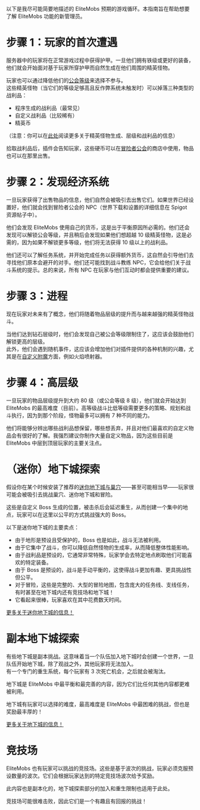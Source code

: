 以下是我尽可能简要地描述的 EliteMobs 预期的游戏循环。本指南旨在帮助想要了解 EliteMobs 功能的新管理员。

# 步骤 1：玩家的首次遭遇
服务器中的玩家将在正常游戏过程中获得护甲。一旦他们拥有铁级或更好的装备，他们就会开始面对基于玩家所穿护甲而自然生成在他们周围的精英怪物。

玩家也可以通过降低他们的[公会等级]($zh_cn$/elitemobs/adventurers_guild_world.md)来选择不参与。
<br>这些精英怪物（当它们的等级足够高且反作弊系统未触发时）可以掉落三种类型的战利品：

* 程序生成的战利品（最常见）
* 自定义战利品（比较稀有）
* 精英币

（注意：你可以在[此处]($zh_cn$/elitemobs/spawning_tiers_loot.md)阅读更多关于精英怪物生成、层级和战利品的信息）

拾取战利品后，插件会告知玩家，这些硬币可以在[冒险者公会]($zh_cn$/elitemobs/adventurers_guild_world.md)的商店中使用，物品也可以在那里出售。

# 步骤 2：发现经济系统
一旦玩家获得了出售物品的信息，他们自然会被吸引去出售它们。如果世界已经设置好，他们就会找到冒险者公会的 NPC（世界下载和设置的详细信息在 Spigot 资源帖子中）。

他们会发现 EliteMobs 使用自己的货币，这是出于平衡原因所必需的。他们还会发现可以解锁公会等级，并且稍后会发现如果他们想超越 10 级精英怪物，这是必需的，因为如果不解锁更多等级，他们将无法获得 10 级以上的战利品。

他们还可以了解任务系统，并开始完成任务以获得额外货币，这自然会引导他们去寻找他们原本会避开的对手。他们还可能找到战斗教练 NPC，它会给他们关于战斗系统的提示。总的来说，所有 NPC 在玩家与他们互动时都会提供重要的建议。

# 步骤 3：进程
现在玩家对未来有了概念，他们将随着物品层级的提升而与越来越强的精英怪物战斗。

当他们达到钻石层级时，他们会发现自己被公会等级限制住了，这应该会鼓励他们解锁更高的层级。
<br>此外，他们会遇到随机事件，这应该会增加他们对插件提供的各种机制的兴趣，尤其是在[自定义附魔]($zh_cn$/elitemobs/custom_enchantments_list.md)方面，例如火焰喷射器。

# 步骤 4：高层级
一旦玩家的物品层级提升到大约 80 级（或公会等级 8 级），他们就会开始达到 EliteMobs 的最高难度（目前）。高等级战斗比低等级需要更多的策略、规划和战斗执行，因为到那个阶段，怪物最多可以拥有 7 种不同的能力。

他们将能够分辨出哪些战利品想保留，哪些想丢弃，并且对他们最喜欢的自定义物品会有很好的了解。我强烈建议你制作大量自定义物品，因为这些目前是 EliteMobs 中层到顶层玩家的主要关注点。

# （迷你）地下城探索
假设你在某个时候安装了推荐的[迷你地下城与巢穴]($zh_cn$/elitemobs/dungeons.md)——甚至可能相当早——玩家很可能会被吸引去挑战巢穴、迷你地下城和冒险。

这些是自定义 Boss 生成的位置，被击杀后会延迟重生，从而创建一个集中的地点，玩家可以在这里以公平的方式挑战强大的 Boss。

以下是迷你地下城的主要卖点：

* 由于地形是预设且受保护的，Boss 也是如此，战斗无法被利用。
* 由于它集中了战斗，你可以降低自然怪物的生成率，从而降低整体性能影响。
* 由于战利品是预设的，它通常非常特殊，玩家学会去特定地点刷取他们可能喜欢的特定装备。
* 由于 Boss 是预设的，战斗是手动平衡的，这使得战斗更加有趣、更具挑战性但公平。
* 对于冒险，这些是完整的、大型的冒险地图，包含庞大的任务线、支线任务，有时甚至在地下城内还有竞技场和地下城！
* 它看起来很棒，玩家喜欢在其中花费数天时间。

[更多关于迷你地下城的信息！]($zh_cn$/elitemobs/dungeons.md)

# 副本地下城探索
有些地下城是副本挑战。这意味着当一个队伍加入地下城时会创建一个世界，一旦队伍开始地下城，除了观战之外，其他玩家将无法加入。
<br>有一个专门的重生系统，每个玩家有 3 次死亡机会，之后就会被淘汰。

地下城是 EliteMobs 中最平衡和最完善的内容，因为它们比任何其他内容都更难被利用。

地下城有玩家可以选择的难度，最高难度是 EliteMobs 中最困难的挑战，但也是奖励最丰厚的！

[更多关于地下城的信息！]($zh_cn$/elitemobs/dungeons.md)

# 竞技场
EliteMobs 也有玩家可以挑战的竞技场。这些是基于波次的挑战，玩家必须克服预设数量的波次。它们会根据玩家达到的特定竞技场波次给予奖励。

此内容也是副本化的，地下城探索部分的加入和重生限制也适用于此处。

竞技场可能很难击败，因此它们是一个有趣且有回报的挑战！